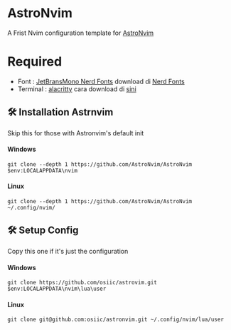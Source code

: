 # AstroNvim
A Frist Nvim configuration template for [AstroNvim](https://github.com/AstroNvim/AstroNvim)

# Required
- Font : [JetBransMono Nerd Fonts](https://github.com/ryanoasis/nerd-fonts/releases/download/v3.0.2/JetBrainsMono.zip) download di [Nerd Fonts](https://www.nerdfonts.com/font-downloads)
- Terminal : [alacritty](https://alacritty.org/) cara download di [sini](https://linuxhint.com/install-alacritty-linux-mint/)


## 🛠️ Installation Astrnvim
Skip this for those with Astronvim's default init
#### Windows
```shell
git clone --depth 1 https://github.com/AstroNvim/AstroNvim $env:LOCALAPPDATA\nvim
```
#### Linux
```shell
git clone --depth 1 https://github.com/AstroNvim/AstroNvim ~/.config/nvim/
```

## 🛠️ Setup Config
Copy this one if it's just the configuration
#### Windows
```shell
git clone https://github.com/osiic/astrovim.git $env:LOCALAPPDATA\nvim\lua\user
```
#### Linux
```shell
git clone git@github.com:osiic/astronvim.git ~/.config/nvim/lua/user
```

